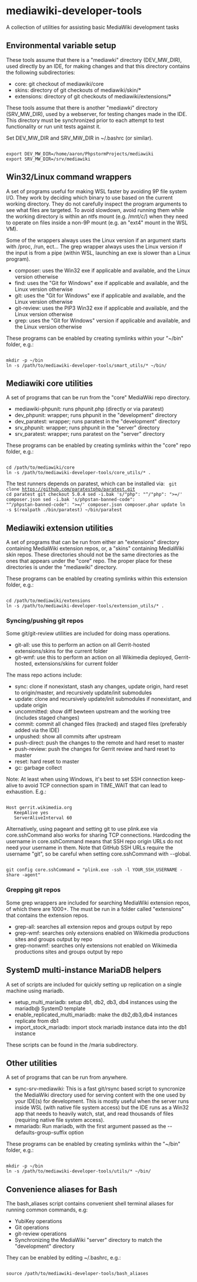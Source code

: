 # mediawiki-developer-tools
A collection of utilities for assisting basic MediaWiki development tasks

## Environmental variable setup ##

These tools assume that there is a "mediawki" directory (DEV_MW_DIR), used directly by an IDE,
for making changes and that this directory contains the following subdirectories:
* core: git checkout of mediawiki/core
* skins: directory of git checkouts of mediawiki/skin/*
* extensions: directory of git checkouts of mediawiki/extensions/*

These tools assume that there is another "mediawki" directory (SRV_MW_DIR), used by a webserver,
for testing changes made in the IDE. This directory must be synchronized prior to each attempt to
test functionality or run unit tests against it. 

Set DEV_MW_DIR and SRV_MW_DIR in ~/.bashrc (or similar).

<code>
export DEV_MW_DIR=/home/aaron/PhpstormProjects/mediawiki
export SRV_MW_DIR=/srv/mediawiki
</code>

## Win32/Linux command wrappers ##
A set of programs useful for making WSL faster by avoiding 9P file system I/O. They work by deciding 
which binary to use based on the current working directory. They do not carefully inspect the program
arguments to see what files are targeted. To avoid slowdown, avoid running them while the working 
directory is within an ntfs mount (e.g. /mnt/c/) when they need to operate on files inside a non-9P
mount (e.g. an "ext4" mount in the WSL VM).

Some of the wrappers always uses the Linux version if an argument starts with /proc, /run, ect...
The grep wrapper always uses the Linux version if the input is from a pipe (within WSL, launching
an exe is slower than a Linux program).

* composer: uses the Win32 exe if applicable and available, and the Linux version otherwise
* find: uses the "Git for Windows" exe if applicable and available, and the Linux version otherwise
* git: uses the "Git for Windows" exe if applicable and available, and the Linux version otherwise
* git-review: uses the PIP3 Win32 exe if applicable and available, and the Linux version otherwise
* grep: uses the "Git for Windows" version if applicable and available, and the Linux version otherwise

These programs can be enabled by creating symlinks within your "~/bin" folder, e.g.:

<code>
mkdir -p ~/bin
ln -s /path/to/mediawiki-developer-tools/smart_utils/* ~/bin/
</code>

## Mediawiki core utilities ##
A set of programs that can be run from the "core" MediaWiki repo directory.

* mediawiki-phpunit: runs phpunit.php (directly or via paratest)
* dev_phpunit: wrapper; runs phpunit in the "development" directory
* dev_paratest: wrapper; runs paratest in the "development" directory
* srv_phpunit: wrapper; runs phpunit in the "server" directory
* srv_paratest: wrapper; runs paratest on the "server" directory

These programs can be enabled by creating symlinks within the "core" repo folder, e.g.:

<code>
cd /path/to/mediawiki/core
ln -s /path/to/mediawiki-developer-tools/core_utils/* .
</code>

The test runners depends on paratest, which can be installed via:
<code>
git clone https://github.com/paratestphp/paratest.git
cd paratest
git checkout 5.0.4
sed -i.bak 's/"php": "^/"php": ">=/' composer.json
sed -i.bak 's/phpstan-banned-code": "^/phpstan-banned-code": ">=/' composer.json
composer.phar update
ln -s $(realpath ./bin/paratest) ~/bin/paratest
</code>

## Mediawiki extension utilities ##
A set of programs that can be run from either an "extensions" directory containing MediaWiki
extension repos, or, a "skins" containing MediaWiki skin repos. These directories should not be 
the same directories as the ones that appears under the "core" repo. The proper place for these
directories is under the "mediawiki" directory.

These programs can be enabled by creating symlinks within this extension folder, e.g.:

<code>
cd /path/to/mediawiki/extensions
ln -s /path/to/mediawiki-developer-tools/extension_utils/* .
</code>

### Syncing/pushing git repos ###
Some git/git-review utilities are included for doing mass operations.

* git-all: use this to perform an action on all Gerrit-hosted extensions/skins for the current folder
* git-wmf: use this to perform an action on all Wikimedia deployed, Gerrit-hosted, extensions/skins for current folder 

The mass repo actions include:
* sync: clone if nonexistant, stash any changes, update origin, hard reset to origin/master, 
  and recursively update/init submodules
* update: clone and recursively update/init submodules if nonexistant, and update origin
* uncommitted: show diff bewteen upstream and the working tree (includes staged changes)
* commit: commit all changed files (tracked) and staged files (preferably added via the IDE)
* unpushed: show all commits after upstream
* push-direct: push the changes to the remote and hard reset to master
* push-review: push the changes for Gerrit review and hard reset to master
* reset: hard reset to master
* gc: garbage collect

Note:
At least when using Windows, it's best to set SSH connection keep-alive to avoid TCP connection spam in TIME_WAIT that can lead to exhaustion. E.g.:

<code>
Host gerrit.wikimedia.org
   KeepAlive yes
   ServerAliveInterval 60
</code>

Alternatively, using pageant and setting git to use plink.exe via core.sshCommand also works for sharing TCP connections.
Hardcoding the username in core.sshCommand means that SSH repo origin URLs do not need your username in them.
Note that GitHub SSH URLs require the username "git", so be careful when setting core.sshCommand with --global. 

<code>
git config core.sshCommand = "plink.exe -ssh -l YOUR_SSH_USERNAME -share -agent"
</code>

### Grepping git repos ###
Some grep wrappers are included for searching MediaWiki extension repos, of which there are 1000+.
The must be run in a folder called "extensions" that contains the extension repos.

* grep-all: searches all extension repos and groups output by repo
* grep-wmf: searches only extensions enabled on Wikimedia productions sites and groups output by repo 
* grep-nonwmf: searches only extensions not enabled on Wikimedia productions sites and groups output by repo

## SystemD multi-instance MariaDB helpers ##
A set of scripts are included for quickly setting up replication on a single machine using mariadb.

* setup_multi_mariadb: setup db1, db2, db3, db4 instances using the mariadb@ SystemD template
* enable_replicated_multi_mariadb: make the db2,db3,db4 instances replicate from db1
* import_stock_mariadb: import stock mariadb instance data into the db1 instance

These scripts can be found in the /maria subdirectory.

## Other utilities ##
A set of programs that can be run from anywhere.

* sync-srv-mediawiki: This is a fast git/rsync based script to syncronize the MediaWiki directory used for serving content
with the one used by your IDE(s) for development. This is mostly useful when the server runs inside
WSL (with native file system access) but the IDE runs as a Win32 app that needs to heavily watch, stat,
and read thousands of files (requiring native file system access).
* mmariadb: Run mariadb, with the first argument passed as the --defaults-group-suffix option

These programs can be enabled by creating symlinks within the "~/bin" folder, e.g.:

<code>
mkdir -p ~/bin
ln -s /path/to/mediawiki-developer-tools/utils/* ~/bin/
</code>

## Convenience aliases for Bash ##
The bash_aliases script contains convenient shell terminal aliases for running common commands, e.g:
* YubiKey operations
* Git operations
* git-review operations
* Synchronizing the MediaWiki "server" directory to match the "development" directory

They can be enabled by editing ~/.bashrc, e.g.:

<code>
source /path/to/mediawiki-developer-tools/bash_aliases
</code>
